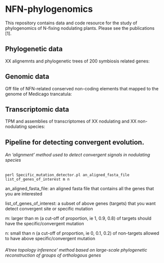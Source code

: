 # NFN-phylogenomics

This repository contains data and code resource for the study of phylogenomics of N-fixing nodulating plants.
Please see the publications [1]. 

## Phylogenetic data

XX alignemnts and phylogenetic trees of 200 symbiosis related genes:

## Genomic data

Gff file of NFN-related conserved non-coding elements that mapped to the genome of Medicago trancatula:

## Transcriptomic data

TPM and assemblies of transcriptomes of XX nodulating and XX non-nodulating species:

## Pipeline for detecting convergent evolution.

###### An ‘alignment’ method used to detect convergent signals in nodulating species

```
perl Specific_mutation_detector.pl an_aligned_fasta_file list_of_genes_of_interest m n
```
an_aligned_fasta_file: an aligned fasta file that contains all the genes that you are interested

list_of_genes_of_interest: a subset of above genes (targets) that you want detect convergent site or specific mutation

m: larger than  m (a cut-off of proportion, ie 1, 0.9, 0.8) of targets should have the specific/convergent mutation

n: small than n (a cut-off of proportion, ie 0, 0.1, 0.2) of non-targets allowed to have above specific/convergent mutation


###### A‘tree topology inference’ method based on large-scale phylogenetic reconstruction of groups of orthologous genes
